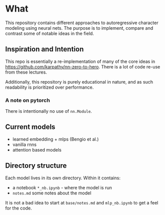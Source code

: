 # What

This repository contains different approaches to autoregressive character modeling using neural nets. 
The purpose is to implement, compare and contrast some of notable ideas in the field.

## Inspiration and Intention

This repo is essentially a re-implementation of many of the core ideas in https://github.com/karpathy/nn-zero-to-hero.
There is a lot of code re-use from these lectures.

Additionally, this repository is purely educational in nature, and as such readability is prioritized over 
performance.

### A note on pytorch 

There is intentionally no use of `nn.Module`.

## Current models 

- learned embedding + mlps (Bengio et al.)
- vanilla rnns
- attention based models

## Directory structure

Each model lives in its own directory. Within it contains:

- a notebook `*_nb.ipynb` - where the model is run
- `notes.md` some notes about the model

It is not a bad idea to start at `base/notes.md` and `mlp_nb.ipynb` to get a feel for the code. 